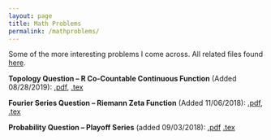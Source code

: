 ```yaml
---
layout: page
title: Math Problems
permalink: /mathproblems/
---
```


Some of the more interesting problems I come across. All related files found <a href="https://github.com/daveveitch/Math">here</a>.

**Topology Question – R Co-Countable Continuous Function** (Added 08/28/2019): <a href="https://github.com/daveveitch/Math/raw/master/Topology%20Question%20-%20R%20Co-Countable%20Continuous%20Function/TopologyQuestion.pdf">.pdf</a>, <a href="https://github.com/daveveitch/Math/raw/master/Topology%20Question%20-%20R%20Co-Countable%20Continuous%20Function/main.tex">.tex</a>

**Fourier Series Question – Riemann Zeta Function** (Added 11/06/2018): <a href="https://github.com/daveveitch/Math/raw/master/Fourier%20Series%20Question%20-%20Riemann%20Zeta/Fourier_Series.pdf">.pdf</a>, <a href="https://github.com/daveveitch/Math/raw/master/Fourier%20Series%20Question%20-%20Riemann%20Zeta/Fourier_Series.tex">.tex</a>
  
**Probability Question – Playoff Series** (added 09/03/2018): <a href="https://github.com/daveveitch/Math/raw/master/Probability%20Question%20-%20Playoff%20Series/Playoff_Series.pdf">.pdf</a> <a href="https://github.com/daveveitch/Math/blob/master/Probability%20Question%20-%20Playoff%20Series/Playoff_Series.tex">.tex</a>
